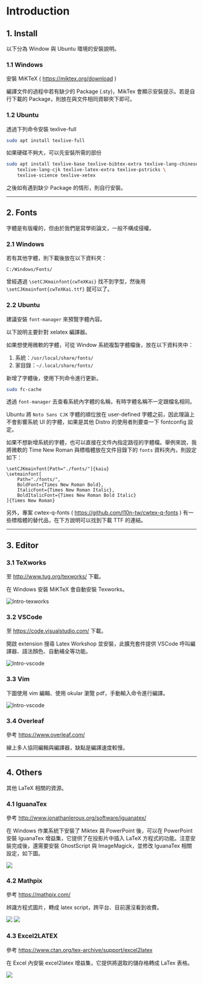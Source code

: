 # Introduction

## 1. Install

以下分為 Window 與 Ubuntu 環境的安裝說明。

### 1.1 Windows

安裝 MiKTeX ( https://miktex.org/download )

編譯文件的過程中若有缺少的 Package (.sty)，MikTex 會顯示安裝提示。若是自行下載的 Package，則放在與文件相同資聊夾下即可。

### 1.2 Ubuntu

透過下列命令安裝 texlive-full

```bash
sudo apt install texlive-full
```

如果硬碟不夠大，可以先安裝所需的部份

``` bash
sudo apt install texlive-base texlive-bibtex-extra texlive-lang-chinese \
    texlive-lang-cjk texlive-latex-extra texlive-pstricks \
    texlive-science texlive-xetex
```

之後如有遇到缺少 Package 的情形，則自行安裝。

---

## 2. Fonts

字體是有版權的，但由於我們是寫學術論文，一般不構成侵權。

### 2.1 Windows

若有其他字體，則下載後放在以下資料夾：

```
C:/Windows/Fonts/
```

曾經遇過 ```\setCJKmainfont{cwTeXKai}``` 找不到字型，然後用 ```\setCJKmainfont{cwTeXKai.ttf}``` 就可以了。

### 2.2 Ubuntu

建議安裝 `font-manager` 來預覽字體內容。

以下說明主要針對 xelatex 編譯器。

如果想使用微軟的字體，可從 Window 系統複製字體檔後，放在以下資料夾中：
1. 系統：`/usr/local/share/fonts/`
2. 家目錄：`~/.local/share/fonts/`

新增了字體後，使用下列命令進行更新。

```bash
sudo fc-cache
```

透過 `font-manager` 去查看系統內字體的名稱，有時字體名稱不一定跟檔名相同。

Ubuntu 將 `Noto Sans CJK` 字體的順位放在 user-defined 字體之前，因此理論上不會影響系統 UI 的字體，如果是其他 Distro 的使用者則要查一下 fontconfig 設定。

如果不想新增系統的字體，也可以直接在文件內指定路徑的字體檔。舉例來說，我將微軟的 Time New Roman 與標楷體放在文件目錄下的 `fonts` 資料夾內，則設定如下：

```
\setCJKmainfont[Path="./fonts/"]{kaiu}
\setmainfont[
    Path="./fonts/",
    BoldFont={Times New Roman Bold},
    ItalicFont={Times New Roman Italic},
    BoldItalicFont={Times New Roman Bold Italic}
]{Times New Roman}
```

另外，專案 cwtex-q-fonts ( https://github.com/l10n-tw/cwtex-q-fonts ) 有一些標楷體的替代品，在下方說明可以找到下載 TTF 的連結。

---

## 3. Editor

### 3.1 TeXworks

至 http://www.tug.org/texworks/ 下載。

在 Windows 安裝 MiKTeX 會自動安裝 Texworks。

![Intro-texworks](./pics/Intro-texworks.png)

### 3.2 VSCode

至 https://code.visualstudio.com/ 下載。

開啟 extension 搜尋 Latex Workshop 並安裝，此擴充套件提供 VSCode 呼叫編譯器、語法顏色、自動補全等功能。

![Intro-vscode](./pics/Intro-vscode.png)

### 3.3 Vim

下圖使用 vim 編輯、使用 okular 瀏覽 pdf，手動輸入命令進行編譯。

![Intro-vscode](./pics/Intro-vim.png)

### 3.4 Overleaf

參考 https://www.overleaf.com/

線上多人協同編輯與編譯器，缺點是編譯速度較慢。

---

## 4. Others

其他 LaTeX 相關的資源。

### 4.1 IguanaTex

參考 http://www.jonathanleroux.org/software/iguanatex/

在 Windows 作業系統下安裝了 Miktex 與 PowerPoint 後，可以在 PowerPoint 安裝 IguanaTex 增益集，它提供了在投影片中插入 LaTeX 方程式的功能。注意安裝完成後，還需要安裝 GhostScript 與 ImageMagick，並修改 IguanaTex 相關設定，如下圖。

![](./pics/Intro-iguanatex2.png)

### 4.2 Mathpix

參考 https://mathpix.com/

辨識方程式圖片，轉成 latex script，跨平台、目前還沒看到收費。

![](./pics//gif_2.gif)
![](./pics//gif_3.gif)

### 4.3 Ex­cel2LATEX

參考 https://www.ctan.org/tex-archive/support/excel2latex

在 Excel 內安裝 excel2latex 增益集，它提供將選取的儲存格轉成 LaTex 表格。

![](./pics/UNKCihT.png)
